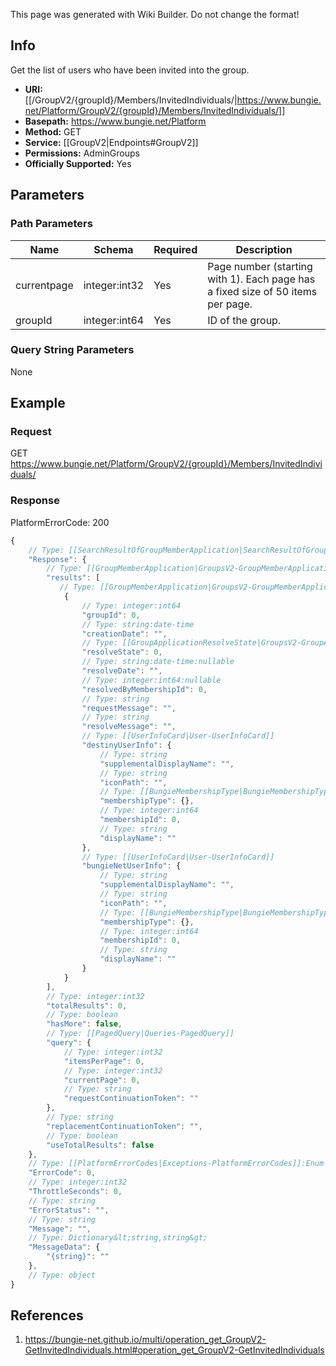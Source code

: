 <span class="wiki-builder">This page was generated with Wiki Builder. Do not change the format!</span>

## Info
Get the list of users who have been invited into the group.

* **URI:** [[/GroupV2/{groupId}/Members/InvitedIndividuals/|https://www.bungie.net/Platform/GroupV2/{groupId}/Members/InvitedIndividuals/]]
* **Basepath:** https://www.bungie.net/Platform
* **Method:** GET
* **Service:** [[GroupV2|Endpoints#GroupV2]]
* **Permissions:** AdminGroups
* **Officially Supported:** Yes

## Parameters
### Path Parameters
Name | Schema | Required | Description
---- | ------ | -------- | -----------
currentpage | integer:int32 | Yes | Page number (starting with 1). Each page has a fixed size of 50 items per page.
groupId | integer:int64 | Yes | ID of the group.

### Query String Parameters
None

## Example
### Request
GET https://www.bungie.net/Platform/GroupV2/{groupId}/Members/InvitedIndividuals/

### Response
PlatformErrorCode: 200
```javascript
{
    // Type: [[SearchResultOfGroupMemberApplication|SearchResultOfGroupMemberApplication]]
    "Response": {
        // Type: [[GroupMemberApplication|GroupsV2-GroupMemberApplication]][]
        "results": [
           // Type: [[GroupMemberApplication|GroupsV2-GroupMemberApplication]]
            {
                // Type: integer:int64
                "groupId": 0,
                // Type: string:date-time
                "creationDate": "",
                // Type: [[GroupApplicationResolveState|GroupsV2-GroupApplicationResolveState]]:Enum
                "resolveState": 0,
                // Type: string:date-time:nullable
                "resolveDate": "",
                // Type: integer:int64:nullable
                "resolvedByMembershipId": 0,
                // Type: string
                "requestMessage": "",
                // Type: string
                "resolveMessage": "",
                // Type: [[UserInfoCard|User-UserInfoCard]]
                "destinyUserInfo": {
                    // Type: string
                    "supplementalDisplayName": "",
                    // Type: string
                    "iconPath": "",
                    // Type: [[BungieMembershipType|BungieMembershipType]]:Enum
                    "membershipType": {},
                    // Type: integer:int64
                    "membershipId": 0,
                    // Type: string
                    "displayName": ""
                },
                // Type: [[UserInfoCard|User-UserInfoCard]]
                "bungieNetUserInfo": {
                    // Type: string
                    "supplementalDisplayName": "",
                    // Type: string
                    "iconPath": "",
                    // Type: [[BungieMembershipType|BungieMembershipType]]:Enum
                    "membershipType": {},
                    // Type: integer:int64
                    "membershipId": 0,
                    // Type: string
                    "displayName": ""
                }
            }
        ],
        // Type: integer:int32
        "totalResults": 0,
        // Type: boolean
        "hasMore": false,
        // Type: [[PagedQuery|Queries-PagedQuery]]
        "query": {
            // Type: integer:int32
            "itemsPerPage": 0,
            // Type: integer:int32
            "currentPage": 0,
            // Type: string
            "requestContinuationToken": ""
        },
        // Type: string
        "replacementContinuationToken": "",
        // Type: boolean
        "useTotalResults": false
    },
    // Type: [[PlatformErrorCodes|Exceptions-PlatformErrorCodes]]:Enum
    "ErrorCode": 0,
    // Type: integer:int32
    "ThrottleSeconds": 0,
    // Type: string
    "ErrorStatus": "",
    // Type: string
    "Message": "",
    // Type: Dictionary&lt;string,string&gt;
    "MessageData": {
        "{string}": ""
    },
    // Type: object
}

```

## References
1. https://bungie-net.github.io/multi/operation_get_GroupV2-GetInvitedIndividuals.html#operation_get_GroupV2-GetInvitedIndividuals
